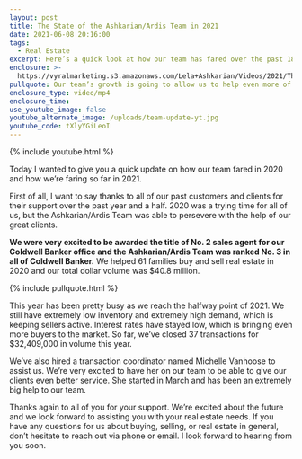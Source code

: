 ```yaml
---
layout: post
title: The State of the Ashkarian/Ardis Team in 2021
date: 2021-06-08 20:16:00
tags:
  - Real Estate
excerpt: Here’s a quick look at how our team has fared over the past 18 months.
enclosure: >-
  https://vyralmarketing.s3.amazonaws.com/Lela+Ashkarian/Videos/2021/The+State+of+the+Ashkarian+Ardis+Team+in+2021.mp4
pullquote: Our team’s growth is going to allow us to help even more of you.
enclosure_type: video/mp4
enclosure_time:
use_youtube_image: false
youtube_alternate_image: /uploads/team-update-yt.jpg
youtube_code: tXlyYGiLeoI
---
```

{% include youtube.html %}

Today I wanted to give you a quick update on how our team fared in 2020 and how we’re faring so far in 2021.

First of all, I want to say thanks to all of our past customers and clients for their support over the past year and a half. 2020 was a trying time for all of us, but the Ashkarian/Ardis Team was able to persevere with the help of our great clients.&nbsp;

**We were very excited to be awarded the title of No. 2 sales agent for our Coldwell Banker office and the Ashkarian/Ardis Team was ranked No. 3 in all of Coldwell Banker.** We helped 61 families buy and sell real estate in 2020 and our total dollar volume was $40.8 million.

{% include pullquote.html %}

This year has been pretty busy as we reach the halfway point of 2021. We still have extremely low inventory and extremely high demand, which is keeping sellers active. Interest rates have stayed low, which is bringing even more buyers to the market. So far, we’ve closed 37 transactions for $32,409,000 in volume this year.

We’ve also hired a transaction coordinator named Michelle Vanhoose to assist us. We’re very excited to have her on our team to be able to give our clients even better service. She started in March and has been an extremely big help to our team.

Thanks again to all of you for your support. We’re excited about the future and we look forward to assisting you with your real estate needs. If you have any questions for us about buying, selling, or real estate in general, don’t hesitate to reach out via phone or email. I look forward to hearing from you soon.
